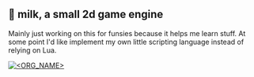 ## 🥛 milk, a small 2d game engine 

Mainly just working on this for funsies because it helps me learn stuff.
At some point I'd like implement my own little scripting language instead of relying on Lua.

[![<ORG_NAME>](https://circleci.com/gh/Straskal/milk.svg?style=svg)](https://app.circleci.com/pipelines/github/Straskal/milk)
